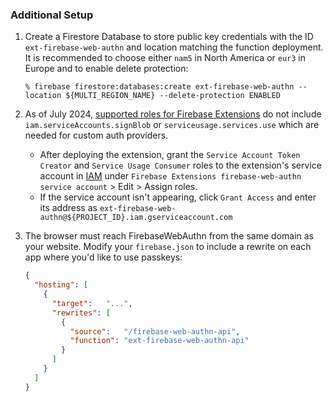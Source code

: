 ### Additional Setup

1. Create a Firestore Database to store public key credentials with the ID `ext-firebase-web-authn` and location matching the function deployment. It is recommended to choose either `nam5` in North America or `eur3` in Europe and to enable delete protection:

    ```
    % firebase firestore:databases:create ext-firebase-web-authn --location ${MULTI_REGION_NAME} --delete-protection ENABLED
    ```

2. As of July 2024, [supported roles for Firebase Extensions](https://firebase.google.com/docs/extensions/publishers/access#supported-roles) do not include `iam.serviceAccounts.signBlob` or `serviceusage.services.use` which are needed for custom auth providers.
   - After deploying the extension, grant the `Service Account Token Creator` and `Service Usage Consumer` roles to the extension's service account in [IAM](https://console.cloud.google.com/iam-admin/iam) under `Firebase Extensions firebase-web-authn service account` > Edit > Assign roles.
   - If the service account isn't appearing, click `Grant Access` and enter its address as `ext-firebase-web-authn@${PROJECT_ID}.iam.gserviceaccount.com`
3. The browser must reach FirebaseWebAuthn from the same domain as your website. Modify your `firebase.json` to include a rewrite on each app where you'd like to use passkeys:

    ```json
    {
      "hosting": [
        {
          "target":   "...",
          "rewrites": [
            {
              "source":   "/firebase-web-authn-api",
              "function": "ext-firebase-web-authn-api"
            }
          ]
        }
      ]
    }
    ```
